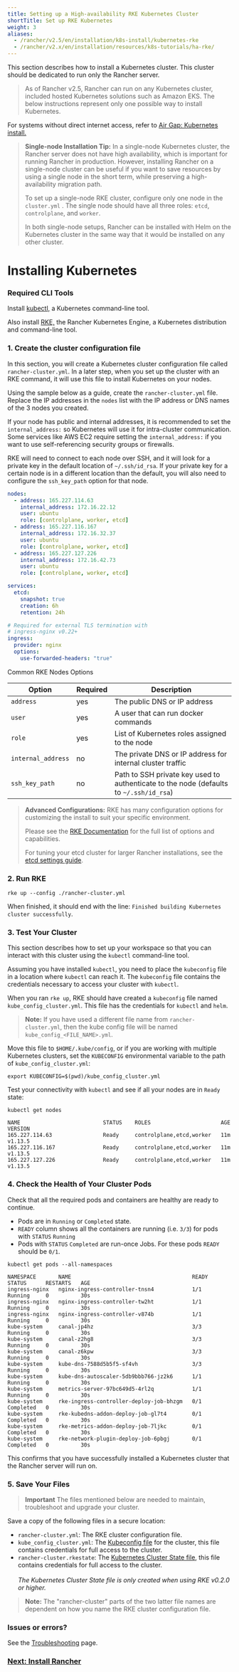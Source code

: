 ```yaml
---
title: Setting up a High-availability RKE Kubernetes Cluster
shortTitle: Set up RKE Kubernetes
weight: 3
aliases:
  - /rancher/v2.5/en/installation/k8s-install/kubernetes-rke
  - /rancher/v2.x/en/installation/resources/k8s-tutorials/ha-rke/
---
```



This section describes how to install a Kubernetes cluster. This cluster should be dedicated to run only the Rancher server.

> As of Rancher v2.5, Rancher can run on any Kubernetes cluster, included hosted Kubernetes solutions such as Amazon EKS. The below instructions represent only one possible way to install Kubernetes.

For systems without direct internet access, refer to [Air Gap: Kubernetes install.](../../../pages-for-subheaders/air-gapped-helm-cli-install.md)

> **Single-node Installation Tip:**
> In a single-node Kubernetes cluster, the Rancher server does not have high availability, which is important for running Rancher in production. However, installing Rancher on a single-node cluster can be useful if you want to save resources by using a single node in the short term, while preserving a high-availability migration path.
>
> To set up a single-node RKE cluster, configure only one node in the `cluster.yml` . The single node should have all three roles: `etcd`, `controlplane`, and `worker`.
>
> In both single-node setups, Rancher can be installed with Helm on the Kubernetes cluster in the same way that it would be installed on any other cluster.

# Installing Kubernetes

### Required CLI Tools

Install [kubectl,](https://kubernetes.io/docs/tasks/tools/install-kubectl/#install-kubectl) a Kubernetes command-line tool.

Also install [RKE,](https://rancher.com/docs/rke/latest/en/installation/) the Rancher Kubernetes Engine, a Kubernetes distribution and command-line tool.

### 1. Create the cluster configuration file

In this section, you will create a Kubernetes cluster configuration file called `rancher-cluster.yml`. In a later step, when you set up the cluster with an RKE command, it will use this file to install Kubernetes on your nodes.

Using the sample below as a guide, create the `rancher-cluster.yml` file. Replace the IP addresses in the `nodes` list with the IP address or DNS names of the 3 nodes you created.

If your node has public and internal addresses, it is recommended to set the `internal_address:` so Kubernetes will use it for intra-cluster communication. Some services like AWS EC2 require setting the `internal_address:` if you want to use self-referencing security groups or firewalls.

RKE will need to connect to each node over SSH, and it will look for a private key in the default location of `~/.ssh/id_rsa`. If your private key for a certain node is in a different location than the default, you will also need to configure the `ssh_key_path` option for that node.

```yaml
nodes:
  - address: 165.227.114.63
    internal_address: 172.16.22.12
    user: ubuntu
    role: [controlplane, worker, etcd]
  - address: 165.227.116.167
    internal_address: 172.16.32.37
    user: ubuntu
    role: [controlplane, worker, etcd]
  - address: 165.227.127.226
    internal_address: 172.16.42.73
    user: ubuntu
    role: [controlplane, worker, etcd]

services:
  etcd:
    snapshot: true
    creation: 6h
    retention: 24h

# Required for external TLS termination with
# ingress-nginx v0.22+
ingress:
  provider: nginx
  options:
    use-forwarded-headers: "true"
```

<figcaption>Common RKE Nodes Options</figcaption>

| Option             | Required | Description                                                                            |
| ------------------ | -------- | -------------------------------------------------------------------------------------- |
| `address`          | yes      | The public DNS or IP address                                                           |
| `user`             | yes      | A user that can run docker commands                                                    |
| `role`             | yes      | List of Kubernetes roles assigned to the node                                          |
| `internal_address` | no       | The private DNS or IP address for internal cluster traffic                             |
| `ssh_key_path`     | no       | Path to SSH private key used to authenticate to the node (defaults to `~/.ssh/id_rsa`) |

> **Advanced Configurations:** RKE has many configuration options for customizing the install to suit your specific environment.
>
> Please see the [RKE Documentation](https://rancher.com/docs/rke/latest/en/config-options/) for the full list of options and capabilities.
>
> For tuning your etcd cluster for larger Rancher installations, see the [etcd settings guide](../../../getting-started/installation-and-upgrade/advanced-options/advanced-use-cases/tune-etcd-for-large-installs.md).

### 2. Run RKE

```
rke up --config ./rancher-cluster.yml
```

When finished, it should end with the line: `Finished building Kubernetes cluster successfully`.

### 3. Test Your Cluster

This section describes how to set up your workspace so that you can interact with this cluster using the `kubectl` command-line tool.

Assuming you have installed `kubectl`, you need to place the `kubeconfig` file in a location where `kubectl` can reach it. The `kubeconfig` file contains the credentials necessary to access your cluster with `kubectl`.

When you ran `rke up`, RKE should have created a `kubeconfig` file named `kube_config_cluster.yml`. This file has the credentials for `kubectl` and `helm`.

> **Note:** If you have used a different file name from `rancher-cluster.yml`, then the kube config file will be named `kube_config_<FILE_NAME>.yml`.

Move this file to `$HOME/.kube/config`, or if you are working with multiple Kubernetes clusters, set the `KUBECONFIG` environmental variable to the path of `kube_config_cluster.yml`:

```
export KUBECONFIG=$(pwd)/kube_config_cluster.yml
```

Test your connectivity with `kubectl` and see if all your nodes are in `Ready` state:

```
kubectl get nodes

NAME                          STATUS    ROLES                      AGE       VERSION
165.227.114.63                Ready     controlplane,etcd,worker   11m       v1.13.5
165.227.116.167               Ready     controlplane,etcd,worker   11m       v1.13.5
165.227.127.226               Ready     controlplane,etcd,worker   11m       v1.13.5
```

### 4. Check the Health of Your Cluster Pods

Check that all the required pods and containers are healthy are ready to continue.

- Pods are in `Running` or `Completed` state.
- `READY` column shows all the containers are running (i.e. `3/3`) for pods with `STATUS` `Running`
- Pods with `STATUS` `Completed` are run-once Jobs. For these pods `READY` should be `0/1`.

```
kubectl get pods --all-namespaces

NAMESPACE       NAME                                      READY     STATUS      RESTARTS   AGE
ingress-nginx   nginx-ingress-controller-tnsn4            1/1       Running     0          30s
ingress-nginx   nginx-ingress-controller-tw2ht            1/1       Running     0          30s
ingress-nginx   nginx-ingress-controller-v874b            1/1       Running     0          30s
kube-system     canal-jp4hz                               3/3       Running     0          30s
kube-system     canal-z2hg8                               3/3       Running     0          30s
kube-system     canal-z6kpw                               3/3       Running     0          30s
kube-system     kube-dns-7588d5b5f5-sf4vh                 3/3       Running     0          30s
kube-system     kube-dns-autoscaler-5db9bbb766-jz2k6      1/1       Running     0          30s
kube-system     metrics-server-97bc649d5-4rl2q            1/1       Running     0          30s
kube-system     rke-ingress-controller-deploy-job-bhzgm   0/1       Completed   0          30s
kube-system     rke-kubedns-addon-deploy-job-gl7t4        0/1       Completed   0          30s
kube-system     rke-metrics-addon-deploy-job-7ljkc        0/1       Completed   0          30s
kube-system     rke-network-plugin-deploy-job-6pbgj       0/1       Completed   0          30s
```

This confirms that you have successfully installed a Kubernetes cluster that the Rancher server will run on.

### 5. Save Your Files

> **Important**
> The files mentioned below are needed to maintain, troubleshoot and upgrade your cluster.

Save a copy of the following files in a secure location:

- `rancher-cluster.yml`: The RKE cluster configuration file.
- `kube_config_cluster.yml`: The [Kubeconfig file](https://rancher.com/docs/rke/latest/en/kubeconfig/) for the cluster, this file contains credentials for full access to the cluster.
- `rancher-cluster.rkestate`: The [Kubernetes Cluster State file](https://rancher.com/docs/rke/latest/en/installation/#kubernetes-cluster-state), this file contains credentials for full access to the cluster.<br/><br/>_The Kubernetes Cluster State file is only created when using RKE v0.2.0 or higher._

> **Note:** The "rancher-cluster" parts of the two latter file names are dependent on how you name the RKE cluster configuration file.

### Issues or errors?

See the [Troubleshooting](../../../getting-started/installation-and-upgrade/install-upgrade-on-a-kubernetes-cluster/troubleshooting.md) page.


### [Next: Install Rancher](../../../pages-for-subheaders/install-upgrade-on-a-kubernetes-cluster.md)

